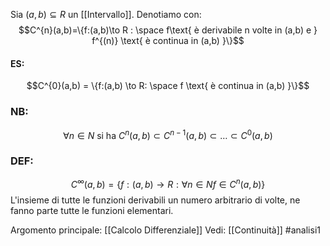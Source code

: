 Sia $(a,b) \subseteq R$ un [[Intervallo]]. Denotiamo con:$$C^{n}(a,b)=\{f:(a,b)\to R : \space f\text{ è derivabile n volte in (a,b) e } f^{(n)} \text{ è continua in (a,b) }\}$$
#### ES:
$$C^{0}(a,b) = \{f:(a,b) \to R: \space f \text{ 
è continua in (a,b) }\}$$

### NB:
$$\forall n \in N \text{ si ha  } C^{n}(a,b) \subset C^{n-1}(a,b) \subset \ldots \subset C^{0}(a,b)$$

### DEF:
$$C^{\infty}(a,b)= \{f:(a,b)\to R : \forall n \in N f\in C^{n}(a,b)\}$$
L'insieme di tutte le funzioni derivabili un numero arbitrario di volte, ne fanno parte tutte le funzioni elementari.

Argomento principale: [[Calcolo Differenziale]]
Vedi: [[Continuità]]
#analisi1 